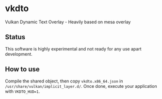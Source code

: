 # vkdto
Vulkan Dynamic Text Overlay - Heavily based on mesa overlay

## Status
This software is highly experimental and not ready for any use apart development.

## How to use
Compile the shared object, then copy `vkdto.x86_64.json` in `/usr/share/vulkan/implicit_layer.d/`. Once done, execute your application with `VKDTO_HUD=1`.
